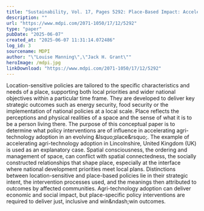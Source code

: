 ```yaml
---
title: "Sustainability, Vol. 17, Pages 5292: Place-Based Impact: Accelerating Agri-Technology Adoption in an Evolving &lsquo;Place&rsquo;"
description: ""
url: "https://www.mdpi.com/2071-1050/17/12/5292"
type: "paper"
pubDate: "2025-06-07"
created_at: "2025-06-07 11:31:14.072486"
log_id: 3
sourcename: MDPI
author: "\"Louise Manning\",\"Jack H. Grant\""
heroImage: /mdpi.jpg
linkDownload: "https://www.mdpi.com/2071-1050/17/12/5292"
---
```


Location-sensitive policies are tailored to the specific characteristics and needs of a place, supporting both local priorities and wider national objectives within a particular time frame. They are developed to deliver key strategic outcomes such as energy security, food security or the implementation of national policies at a local scale. Place reflects the perceptions and physical realities of a space and the sense of what it is to be a person living there. The purpose of this conceptual paper is to determine what policy interventions are of influence in accelerating agri-technology adoption in an evolving &amp;lsquo;place&amp;rsquo;. The example of accelerating agri-technology adoption in Lincolnshire, United Kingdom (UK) is used as an explanatory case. Spatial consciousness, the ordering and management of space, can conflict with spatial connectedness, the socially constructed relationships that shape place, especially at the interface where national development priorities meet local plans. Distinctions between location-sensitive and place-based policies lie in their strategic intent, the intervention processes used, and the meanings then attributed to outcomes by affected communities. Agri-technology adoption can deliver economic and social impact, but place-specific policy interventions are required to deliver just, inclusive and win&amp;ndash;win outcomes.
